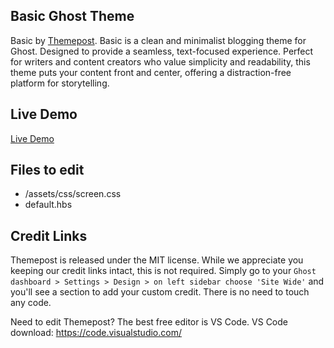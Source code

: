 ## Basic Ghost Theme

Basic by [Themepost](http://themepost.dev).
Basic is a clean and minimalist blogging theme for Ghost. Designed to provide a seamless, text-focused experience. Perfect for writers and content creators who value simplicity and readability, this theme puts your content front and center, offering a distraction-free platform for storytelling.

## Live Demo
[Live Demo](https://themepost.dev/previews/basic)

## Files to edit

 * /assets/css/screen.css
 * default.hbs

## Credit Links
Themepost is released under the MIT license. While we appreciate you keeping our credit links intact, this is not required. Simply go to your ```Ghost dashboard > Settings > Design > on left sidebar choose 'Site Wide'``` and you'll see a section to add your custom credit. There is no need to touch any code.

Need to edit Themepost? The best free editor is VS Code. VS Code download:
https://code.visualstudio.com/